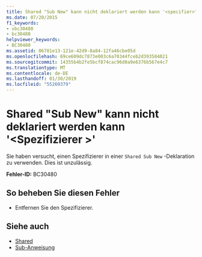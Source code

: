 ```yaml
---
title: Shared "Sub New" kann nicht deklariert werden kann '<specifier>"
ms.date: 07/20/2015
f1_keywords:
- vbc30480
- bc30480
helpviewer_keywords:
- BC30480
ms.assetid: 06781e13-121e-42d9-8a84-12fa46cbe05d
ms.openlocfilehash: 69ce609dc7873e003c6a70344fceb2d393584021
ms.sourcegitcommit: 14355b4b2fe5bcf874cac96d0a9e6376b567e4c7
ms.translationtype: MT
ms.contentlocale: de-DE
ms.lasthandoff: 01/30/2019
ms.locfileid: "55269379"
---
```

# <a name="shared-sub-new-cannot-be-declared-specifier"></a>Shared "Sub New" kann nicht deklariert werden kann '\<Spezifizierer >'
Sie haben versucht, einen Spezifizierer in einer `Shared Sub New` -Deklaration zu verwenden. Dies ist unzulässig.  
  
 **Fehler-ID:** BC30480  
  
## <a name="to-correct-this-error"></a>So beheben Sie diesen Fehler  
  
-   Entfernen Sie den Spezifizierer.  
  
## <a name="see-also"></a>Siehe auch
- [Shared](../../visual-basic/language-reference/modifiers/shared.md)
- [Sub-Anweisung](../../visual-basic/language-reference/statements/sub-statement.md)
